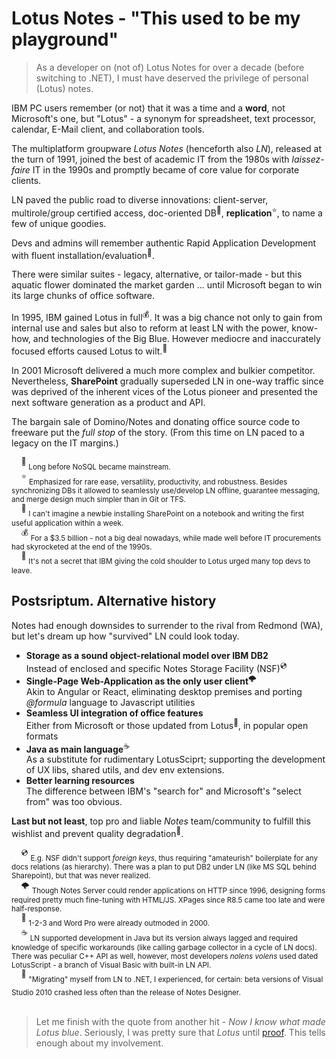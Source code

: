 # Lotus Notes - "This used to be my playground"

> As a developer on (not of) Lotus Notes for over a decade (before switching to .NET), I must have deserved the privilege of personal (Lotus) notes.

IBM PC users remember (or not) that it was a time and a **word**, not Microsoft's one, but "Lotus" - a synonym for spreadsheet, text processor, calendar, E-Mail client, and collaboration tools.

The multiplatform groupware _Lotus Notes_ (henceforth also _LN_), released at the turn of 1991, joined the best of academic IT from the 1980s with _laissez-faire_ IT in the 1990s and promptly became of core value for corporate clients. 

LN paved the public road to diverse innovations: client-server, multirole/group certified access, doc-oriented DB<sup>📜</sup>, __**replication**__<sup>:star:</sup>, to name a few of unique goodies.

Devs and admins will remember authentic Rapid Application Development with fluent installation/evaluation<sup>:raising_hand:</sup>.

There were similar suites - legacy, alternative, or tailor-made - but this aquatic flower dominated the market garden ... until Microsoft began to  win its large chunks of office software.

In 1995, IBM gained Lotus in full<sup>:moneybag:</sup>. It was a big chance not only to gain from internal use and sales but also to reform at least LN with the power, know-how, and technologies of the Big Blue. However mediocre and inaccurately focused efforts caused Lotus to wilt.<sup>:icecream:</sup>

In 2001 Microsoft delivered a much more complex and bulkier competitor. Nevertheless, **SharePoint** gradually superseded LN in one-way traffic since was deprived of the inherent vices of the Lotus pioneer and presented the next software generation as a product and API. 

The bargain sale of Domino/Notes and donating office source code to freeware put the _full stop_ of the story. (From this time on LN paced to a legacy on the IT margins.)

&nbsp;&nbsp;&nbsp;&nbsp;<sup>📜</sup> <sub>Long before NoSQL became mainstream.</sub>\
&nbsp;&nbsp;&nbsp;&nbsp;<sup>:star:</sup> <sub>Emphasized for rare ease, versatility, productivity, and robustness. Besides synchronizing DBs it allowed to seamlessly use/develop LN offline, guarantee messaging, and merge design much simpler than in Git or TFS.</sub>\
&nbsp;&nbsp;&nbsp;&nbsp;<sup>:raising_hand:</sup> <sub>I can't imagine a newbie installing SharePoint on a notebook and writing the first useful application within a week.</sub>\
&nbsp;&nbsp;&nbsp;&nbsp;<sup>:moneybag:</sup> <sub>For a $3.5 billion - not a big deal nowadays, while made well before IT procurements had skyrocketed at the end of the 1990s.</sub>\
&nbsp;&nbsp;&nbsp;&nbsp;<sup>:icecream:</sup> <sub>It's not a secret that IBM giving the cold shoulder to Lotus urged many top devs to leave.</sub>

## Postsriptum. Alternative history

Notes had enough downsides to surrender to the rival from Redmond (WA), but let's dream up how "survived" LN could look today.

+ **Storage as a sound object-relational model over IBM DB2**\
Instead of enclosed and specific Notes Storage Facility (NSF)<sup>💿</sup> 
+ **Single-Page Web-Application as the only user client**<sup>:cloud_with_lightning:</sup>\
Akin to Angular or React, eliminating desktop premises and porting _@formula_ language to Javascript utilities
+ **Seamless UI integration of office features**\
Either from Microsoft or those updated from Lotus<sup>:wilted_flower:</sup>, in popular open formats
+ **Java as main language**<sup>:coffee:</sup>\
As a substitute for rudimentary LotusSciprt; supporting the development of UX libs, shared utils, and dev env extensions.
+ **Better learning resources**\
  The difference between IBM's "search for" and Microsoft's "select from" was too obvious. 

**Last but not least**, top pro and liable  _Notes_ team/community to fulfill this wishlist and prevent quality degradation<sup>🙋</sup>.

&nbsp;&nbsp;&nbsp;&nbsp;<sup>💿</sup> <sub>E.g. NSF didn't support _foreign keys_, thus requiring "amateurish" boilerplate for any docs relations (as hierarchy). There was a plan to put DB2 under LN (like MS SQL behind Sharepoint), but that was never realized.</sub> \
&nbsp;&nbsp;&nbsp;&nbsp;<sup>:cloud_with_lightning:</sup> <sub>Though Notes Server could render applications on HTTP since 1996, designing forms required pretty much fine-tuning with HTML/JS. XPages since R8.5 came too late and were half-response.</sub>\
&nbsp;&nbsp;&nbsp;&nbsp;<sup>:wilted_flower:</sup> <sub>1-2-3 and Word Pro were already outmoded in 2000.</sub>\
&nbsp;&nbsp;&nbsp;&nbsp;<sup>:coffee:</sup> <sub>LN supported development in Java but its version always lagged and required knowledge of specific workarounds (like calling garbage collector in a cycle of LN docs). There was peculiar C++ API as well, however, most developers _nolens volens_ used dated LotusScript - a branch of Visual Basic with built-in LN API.</sub>\
&nbsp;&nbsp;&nbsp;&nbsp;<sup>🙋</sup> <sub>"Migrating" myself from LN to .NET, I experienced, for certain: beta versions of Visual Studio 2010 crashed less often than the release of Notes Designer.</sub>
&nbsp;\
&nbsp;

> Let me finish with the quote from another hit - _Now I know what made Lotus blue_. Seriously, I was pretty sure that _Lotus_ until [proof](https://en.wikipedia.org/wiki/Now_I_Know_What_Made_Otis_Blue). This tells enough about my involvement.

